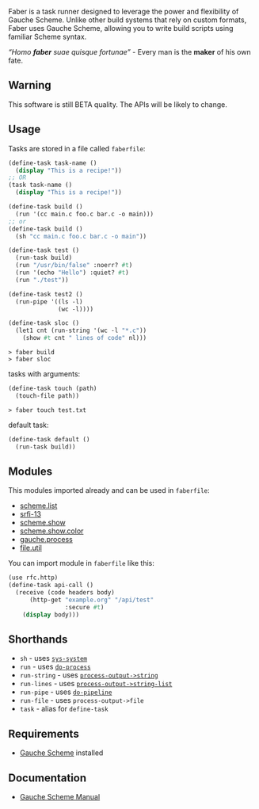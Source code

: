 Faber is a task runner designed to leverage the power and flexibility of Gauche Scheme.
Unlike other build systems that rely on custom formats, Faber uses Gauche Scheme, allowing you to write build scripts using familiar Scheme syntax.

*“Homo **faber** suae quisque fortunae”* - Every man is the **maker** of his own fate.

## Warning
This software is still BETA quality. The APIs will be likely to change.

## Usage
Tasks are stored in a file called `faberfile`:
```scheme
(define-task task-name ()
  (display "This is a recipe!"))
;; OR
(task task-name ()
  (display "This is a recipe!"))
```

```scheme
(define-task build ()
  (run '(cc main.c foo.c bar.c -o main)))
;; or
(define-task build ()
  (sh "cc main.c foo.c bar.c -o main"))

(define-task test ()
  (run-task build)
  (run "/usr/bin/false" :noerr? #t)
  (run '(echo "Hello") :quiet? #t)
  (run "./test"))

(define-task test2 ()
  (run-pipe '((ls -l)
              (wc -l))))

(define-task sloc ()
  (let1 cnt (run-string '(wc -l "*.c"))
    (show #t cnt " lines of code" nl)))
```

```shell
> faber build
> faber sloc
```

tasks with arguments:
```scheme
(define-task touch (path)
  (touch-file path))
```

```shell
> faber touch test.txt
```

default task:
```scheme
(define-task default ()
  (run-task build))
```

## Modules

This modules imported already and can be used in `faberfile`:
- [scheme.list](https://practical-scheme.net/gauche/man/gauche-refe/R7RS-large.html#R7RS-lists)
- [srfi-13](https://practical-scheme.net/gauche/man/gauche-refe/String-library.html#String-library)
- [scheme.show](https://practical-scheme.net/gauche/man/gauche-refe/R7RS-large.html#R7RS-combinator-formatting)
- [scheme.show.color](https://practical-scheme.net/gauche/man/gauche-refe/R7RS-large.html#R7RS-combinator-formatting)
- [gauche.process](https://practical-scheme.net/gauche/man/gauche-refe/High_002dlevel-process-interface.html#High_002dlevel-process-interface)
- [file.util](https://practical-scheme.net/gauche/man/gauche-refe/Filesystem-utilities.html#Filesystem-utilities)

You can import module in `faberfile` like this:
```scheme
(use rfc.http)
(define-task api-call ()
  (receive (code headers body)
      (http-get "example.org" "/api/test"
	            :secure #t)
	(display body)))
```

## Shorthands

- `sh` - uses [`sys-system`](https://practical-scheme.net/gauche/man/gauche-refe/System-interface.html#index-sys_002dsystem)
- `run` - uses [`do-process`](https://practical-scheme.net/gauche/man/gauche-refe/High_002dlevel-process-interface.html#index-do_002dprocess)
- `run-string` - uses [`process-output->string`](https://practical-scheme.net/gauche/man/gauche-refe/High_002dlevel-process-interface.html#index-process_002doutput_002d_003estring)
- `run-lines` - uses [`process-output->string-list`](https://practical-scheme.net/gauche/man/gauche-refe/High_002dlevel-process-interface.html#index-process_002doutput_002d_003estring_002dlist)
- `run-pipe` - uses [`do-pipeline`](https://practical-scheme.net/gauche/man/gauche-refe/High_002dlevel-process-interface.html#index-do_002dpipeline)
- `run-file` - uses `process-output->file`
- `task` - alias for `define-task`

## Requirements

- [Gauche Scheme](http://practical-scheme.net/gauche/) installed

## Documentation

- [Gauche Scheme Manual](https://practical-scheme.net/gauche/man/gauche-refe/index.html)
